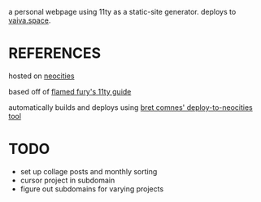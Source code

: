 a personal webpage using 11ty as a static-site generator. deploys to [vaiva.space](https://vaiva.space.com).

# REFERENCES
hosted on [neocities](https://neocities.org/)

based off of [flamed fury's 11ty guide](https://flamedfury.com/guides/11ty-homepage-neocities/)

automatically builds and deploys using [bret comnes' deploy-to-neocities tool](https://github.com/bcomnes/deploy-to-neocities)

# TODO
* set up collage posts and monthly sorting
* cursor project in subdomain
* figure out subdomains for varying projects